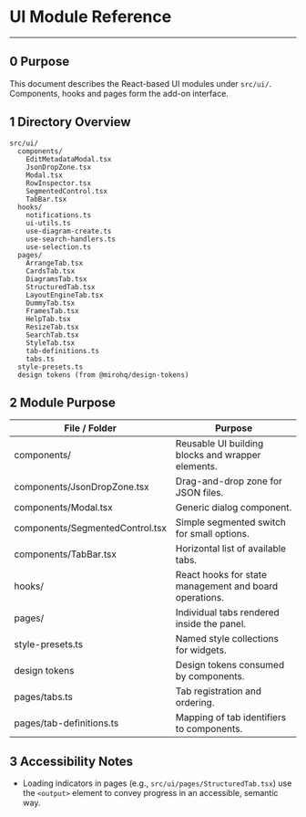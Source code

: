 # UI Module Reference

---

## 0 Purpose

This document describes the React-based UI modules under
`src/ui/`. Components, hooks and pages form the add-on
interface.

## 1 Directory Overview

```
src/ui/
  components/
    EditMetadataModal.tsx
    JsonDropZone.tsx
    Modal.tsx
    RowInspector.tsx
    SegmentedControl.tsx
    TabBar.tsx
  hooks/
    notifications.ts
    ui-utils.ts
    use-diagram-create.ts
    use-search-handlers.ts
    use-selection.ts
  pages/
    ArrangeTab.tsx
    CardsTab.tsx
    DiagramsTab.tsx
    StructuredTab.tsx
    LayoutEngineTab.tsx
    DummyTab.tsx
    FramesTab.tsx
    HelpTab.tsx
    ResizeTab.tsx
    SearchTab.tsx
    StyleTab.tsx
    tab-definitions.ts
    tabs.ts
  style-presets.ts
  design tokens (from @mirohq/design-tokens)
```

## 2 Module Purpose

| File / Folder                   | Purpose                                                |
| ------------------------------- | ------------------------------------------------------ |
| components/                     | Reusable UI building blocks and wrapper elements.      |
| components/JsonDropZone.tsx     | Drag-and-drop zone for JSON files.                     |
| components/Modal.tsx            | Generic dialog component.                              |
| components/SegmentedControl.tsx | Simple segmented switch for small options.             |
| components/TabBar.tsx           | Horizontal list of available tabs.                     |
| hooks/                          | React hooks for state management and board operations. |
| pages/                          | Individual tabs rendered inside the panel.             |
| style-presets.ts                | Named style collections for widgets.                   |
| design tokens                   | Design tokens consumed by components.                  |
| pages/tabs.ts                   | Tab registration and ordering.                         |
| pages/tab-definitions.ts        | Mapping of tab identifiers to components.              |

## 3 Accessibility Notes

- Loading indicators in pages (e.g., `src/ui/pages/StructuredTab.tsx`) use the
  `<output>` element to convey progress in an accessible, semantic way.
